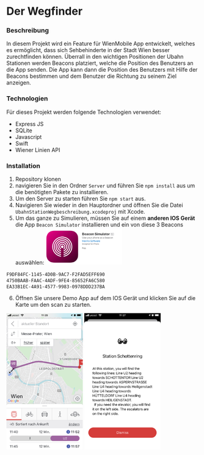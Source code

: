 # Der Wegfinder

### Beschreibung

In diesem Projekt wird ein Feature für WienMobile App entwickelt, welches es ermöglicht, dass sich Sehbehinderte in der Stadt Wien besser zurechtfinden können.
Überrall in den wichtigen Positionen der Ubahn Stationen werden Beacons platziert, welche die Position des Benutzers an die App senden. Die App kann dann die Position des Benutzers mit Hilfe der Beacons bestimmen und dem Benutzer die Richtung zu seinem Ziel anzeigen.

### Technologien

Für dieses Projekt werden folgende Technologien verwendet:

- Express JS
- SQLite
- Javascript
- Swift
- Wiener Linien API

### Installation

1. Repository klonen
2. navigieren Sie in den Ordner `Server` und führen Sie `npm install` aus um die benötigten Pakete zu installieren.
3. Um den Server zu starten führen Sie `npm start` aus.
4. Navigieren Sie wieder in den Hauptordner und öffnen Sie die Datei `UbahnStationWegbeschreibung.xcodeproj` mit Xcode.
5. Um das ganze zu Simulieren, müssen Sie auf einem **anderen IOS Gerät** die App `Beacon Simulator` installieren und ein von diese 3 Beacons auswählen:
   <img src="./images/beaconSimulater.png" width="200px"><img>

```
F9DF84FC-1145-4D0B-9AC7-F2FAD5EFF690
4750BAAB-FAAC-4ADF-9FE4-85652FA6C580
EA33B1EC-4A91-4577-9983-0978DDD237BA
```

6. Öffnen Sie unsere Demo App auf dem IOS Gerät und klicken Sie auf die Karte um den scan zu starten.

<div>
   <img src="./images/start.jpeg" width="200px"><img>
   <img src="./images/readedbeacon.jpeg" width="200px"><img>
<div>
